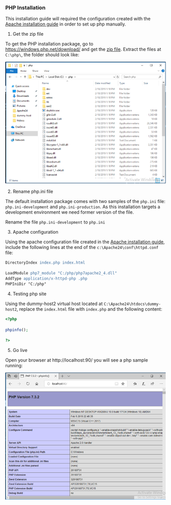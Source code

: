 

### PHP Installation

This installation guide will required the configuration created with the [Apache installation guide](Apache.md) in order to set up php manually.

1. Get the zip file

To get the PHP installation package, go to https://windows.php.net/download/ and get the [zip file](https://windows.php.net/downloads/releases/php-7.3.2-Win32-VC15-x64.zip). Extract the files at `C:\php\`, the folder should look like:

![php folder](images/php1.png)

2. Rename php.ini file

The default installation package comes with two samples of the `php.ini` file: `php.ini-development` and `php.ini-production`. As this installation targets a development environment we need former version of the file.

Rename the file `php.ini-development` to `php.ini`

3. Apache configuration

Using the apache configuration file created in the [Apache installation guide](Apache.md), include the following lines at the end of the `c:\Apache24\conf\httpd.conf` file:

```apache
DirectoryIndex index.php index.html

LoadModule php7_module "C:/php/php7apache2_4.dll"
AddType application/x-httpd-php .php
PHPIniDir "C:/php"
```

4. Testing php site

Using the dummy-host2 virtual host located at `C:\Apache24\htdocs\dummy-host2`, replace the `index.html` file with `index.php` and the following content:

```php
<?php

phpinfo();

?>
```

5. Go live

Open your browser at http://localhost:90/ you will see a php sample running:

![php version](images/php2.png)
